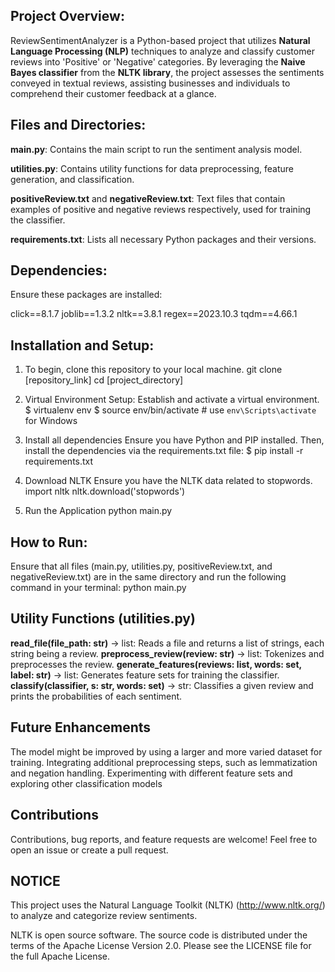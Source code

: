 ## Project Overview:

ReviewSentimentAnalyzer is a Python-based project that utilizes **Natural Language Processing (NLP)** techniques to analyze and classify customer reviews into 'Positive' or 'Negative' categories. By leveraging the **Naive Bayes classifier** from the **NLTK library**, the project assesses the sentiments conveyed in textual reviews, assisting businesses and individuals to comprehend their customer feedback at a glance.

## Files and Directories:

**main.py**: Contains the main script to run the sentiment analysis model.

**utilities.py**: Contains utility functions for data preprocessing, feature generation, and classification.

**positiveReview.txt** and **negativeReview.txt**: Text files that contain examples of positive and negative reviews respectively, used for training the classifier.

**requirements.txt**: Lists all necessary Python packages and their versions.

## Dependencies:

Ensure these packages are installed:

click==8.1.7
joblib==1.3.2
nltk==3.8.1
regex==2023.10.3
tqdm==4.66.1

## Installation and Setup:

1. To begin, clone this repository to your local machine.
   git clone [repository_link]
   cd [project_directory]

2. Virtual Environment Setup:
   Establish and activate a virtual environment.
   $ virtualenv env
   $ source env/bin/activate # use `env\Scripts\activate` for Windows

3. Install all dependencies
   Ensure you have Python and PIP installed. Then, install the dependencies via the requirements.txt file:
   $ pip install -r requirements.txt

4. Download NLTK
   Ensure you have the NLTK data related to stopwords.
   import nltk
   nltk.download('stopwords')

5. Run the Application
   python main.py

## How to Run:

Ensure that all files (main.py, utilities.py, positiveReview.txt, and negativeReview.txt) are in the same directory and run the following command in your terminal:
python main.py

## Utility Functions (utilities.py)

**read_file(file_path: str)** -> list: Reads a file and returns a list of strings, each string being a review.
**preprocess_review(review: str)** -> list: Tokenizes and preprocesses the review.
**generate_features(reviews: list, words: set, label: str)** -> list: Generates feature sets for training the classifier.
**classify(classifier, s: str, words: set)** -> str: Classifies a given review and prints the probabilities of each sentiment.

## Future Enhancements

The model might be improved by using a larger and more varied dataset for training.
Integrating additional preprocessing steps, such as lemmatization and negation handling.
Experimenting with different feature sets and exploring other classification models

## Contributions

Contributions, bug reports, and feature requests are welcome! Feel free to open an issue or create a pull request.

## NOTICE

This project uses the Natural Language Toolkit (NLTK) (http://www.nltk.org/) to analyze and categorize review sentiments.

NLTK is open source software. The source code is distributed under the terms of the Apache License Version 2.0.
Please see the LICENSE file for the full Apache License.
